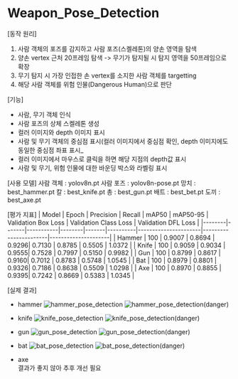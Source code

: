 # Weapon_Pose_Detection

[동작 원리]
1. 사람 객체의 포즈를 감지하고 사람 포즈(스켈레톤)의 양손 영역을 탐색
2. 양손 vertex 근처 20프레임 탐색 -> 무기가 탐지될 시 탐지 영역을 50프레임으로 확장
3. 무기 탐지 시 가장 인접한 손 vertex를 소지한 사람 객체를 targetting
4. 해당 사람 객체를 위험 인물(Dangerous Human)으로 판단

[기능]
- 사람, 무기 객체 인식
- 사람 포즈의 상체 스켈레톤 생성
- 컬러 이미지와 depth 이미지 표시
- 사람 및 무기 객체의 중심점 표시(컬러 이미지에서 중심점 확인, depth 이미지에도 동일한 중심점 좌표 표시_
- 컬러 이미지에서 마우스로 클릭을 하면 해당 지점의 depth값 표시
- 사람 및 무기, 위험 인물에 대한 바운딩 박스와 라벨링 표시

[사용 모델]
사람 객체 : yolov8n.pt
사람 포즈 : yolov8n-pose.pt
망치 : best_hammer.pt
칼 : best_knife.pt
총 : best_gun.pt
배트 : best_bet.pt
도끼 : best_axe.pt

[평가 지표]
| Model  | Epoch | Precision | Recall | mAP50 | mAP50-95 | Validation Box Loss | Validation Class Loss | Validation DFL Loss |
|--------|-------|-----------|--------|-------|----------|----------------------|-----------------------|---------------------|
| Hammer | 100   | 0.9007    | 0.8694 | 0.9296| 0.7130   | 0.8785               | 0.5505                | 1.0372              |
| Knife  | 100   | 0.9059    | 0.9034 | 0.9555| 0.7528   | 0.7997               | 0.5150                | 0.9982              |
| Gun    | 100   | 0.8799    | 0.8617 | 0.9160| 0.7012   | 0.8783               | 0.5748                | 1.0545              |
| Bat    | 100   | 0.8979    | 0.8801 | 0.9326| 0.7186   | 0.8638               | 0.5509                | 1.0298              |
| Axe    | 100   | 0.8970    | 0.8855 | 0.9395| 0.7242   | 0.8669               | 0.5383                | 1.0345              |

[실제 결과]
- hammer
![hammer_pose_detection](https://github.com/user-attachments/assets/7f9faa99-dd80-4804-9d12-683c0579984d)
![hammer_pose_detection(danger)](https://github.com/user-attachments/assets/53b1bf2a-2b17-4ee1-a07e-95bc7a1dfe20)

- knife
![knife_pose_detection](https://github.com/user-attachments/assets/0d95d73c-4776-4598-a124-d342ef9fb160)
![knife_pose_detection(danger)](https://github.com/user-attachments/assets/108e13f2-ad1e-40f5-aa66-6db517f48630)

- gun
![gun_pose_detection](https://github.com/user-attachments/assets/81062e68-db82-48d4-89ea-10ca70907cec)
![gun_pose_detection(danger)](https://github.com/user-attachments/assets/6baae84e-8d9a-4107-a2d6-773f53948588)

- bat
![bat_pose_detection](https://github.com/user-attachments/assets/eef0ee46-d561-4e60-8832-943a27edccb9)
![bat_pose_detection(danger)](https://github.com/user-attachments/assets/82189c85-1a9b-417e-ab52-e2e8905c5e11)

- axe</br>
결과가 좋지 않아 추후 개선 필요
